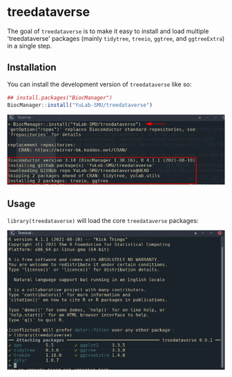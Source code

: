 
# treedataverse

<!-- badges: start -->
<!-- badges: end -->

The goal of `treedataverse` is to make it easy to install and load multiple 'treedataverse' packages (mainly `tidytree`, `treeio`, `ggtree`, and `ggtreeExtra`) in a single step.

## Installation

You can install the development version of `treedataverse` like so:

``` r
## install.packages("BiocManager")
BiocManager::install("YuLab-SMU/treedataverse")
```

![](2021-11-01_17-12.png)


## Usage

`library(treedataverse)` will load the core `treedataverse` packages:

![](2021-10-29_16-41.png)
